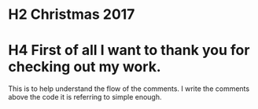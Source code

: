 # H2 Christmas 2017

# H4 First of all I want to thank you for checking out my work.

This is to help understand the flow of the comments.
I write the comments above the code it is referring to simple enough.